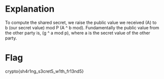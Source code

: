 # Explanation
To compute the shared secret, we raise the public value we received (A) to b (our secret value) mod P (A ^ b mod). Fundamentally the public value from the other party is, (g ^ a mod p), where a is the secret value of the other party.

# Flag
crypto{sh4r1ng_s3cret5_w1th_fr13nd5}

